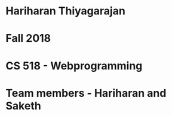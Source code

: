 # Hariharan Thiyagarajan
# Fall 2018
# CS 518 - Webprogramming
# Team members - Hariharan and Saketh
